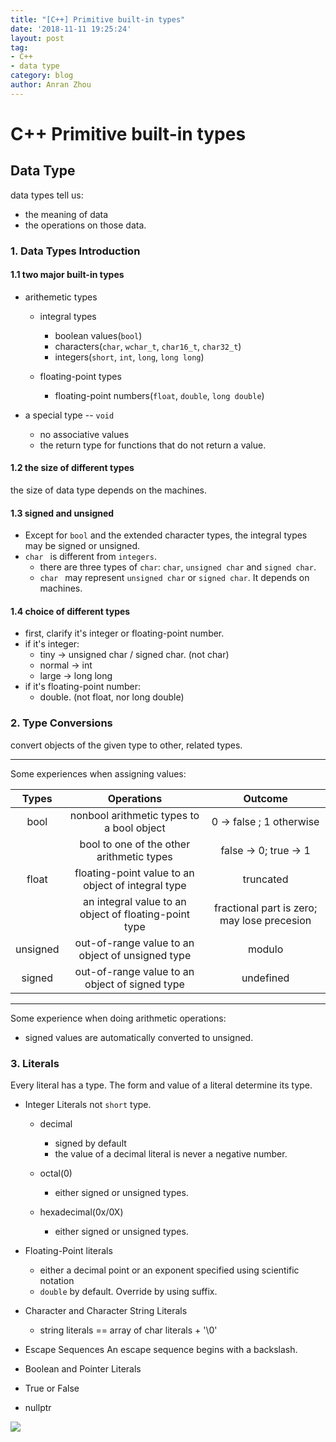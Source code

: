 ```yaml
---
title: "[C++] Primitive built-in types"
date: '2018-11-11 19:25:24'
layout: post
tag:
- C++
- data type
category: blog
author: Anran Zhou
---
```


# C++ Primitive built-in types
## Data Type
data types tell us:
* the meaning of data
* the operations on those data.

### 1. Data Types Introduction
#### 1.1 two major built-in types

* arithemetic types
	* integral types 
		* boolean values(`bool`)
		* characters(`char`, `wchar_t`, `char16_t`, `char32_t`)
		* integers(`short`, `int`, `long`, `long long`)
			
	* floating-point types
		* floating-point numbers(`float`, `double`, `long double`)
		
* a special type -- `void`
	* no associative values
	* the return type for functions that do not return a value.	
		
#### 1.2 the size of different types
the size of data type depends on the machines.

#### 1.3 signed and unsigned
* Except for `bool` and the extended character types, the integral types may be signed or unsigned.
* `char ` is different from `integers`.
	* there are three types of `char`: `char`, `unsigned char` and `signed char`.
	* `char ` may represent `unsigned char` or `signed char`. It depends on machines.

#### 1.4 choice of different types
* first, clarify it's integer or floating-point number.
* if it's integer:
	* tiny -> unsigned char / signed char. (not char)
	* normal -> int
	* large -> long long
* if it's floating-point number:
	* double. (not float, nor long double)

### 2. Type Conversions
convert objects of the given type to other, related types.

---
Some experiences when assigning values:

|Types|Operations|Outcome|
|:---:|:---:|:---:|
|bool|nonbool arithmetic types to a bool object| 0 -> false ; 1 otherwise|
||bool to one of the other arithmetic types|false -> 0; true -> 1|
|float|floating-point value to an object of integral type|truncated|
||an integral value to an object of floating-point type|fractional part is zero; may lose precesion|
|unsigned|out-of-range value to an object of unsigned type|modulo|
|signed|out-of-range value to an object of signed type|undefined|

---

Some experience when doing arithmetic operations:
 * signed values are automatically converted to unsigned.


### 3. Literals
Every literal has a type. The form and value of a literal determine its type.
* Integer Literals
not `short` type.
	* decimal
		* signed by default
		* the value of a decimal literal is never a negative number. 

	* octal(0)
		* either signed or unsigned types.
		
	* hexadecimal(0x/0X)
		* either signed or unsigned types.
		
* Floating-Point literals
	* either a decimal point or an exponent specified using scientific notation
	* `double` by default. Override by using suffix.
	
* Character and Character String Literals
	* string literals == array of char literals + '\0'

* Escape Sequences
	An escape sequence begins with a backslash.

* Boolean and Pointer Literals
 *	True or False 
 *	nullptr

![](https://lh5.googleusercontent.com/f0efvvwuX9X4Xg2HGrDUKLVjqk74yOyXr8wV3_vEI2Y3MJtPBzGMdKul9xjpy2zF4OEwB1HP_t7Axa813PL1QAlVbSqbh6YXg7CN5H8vFTj9WOABdj0XWcnx3ddtg7ksp8IVSAC0)